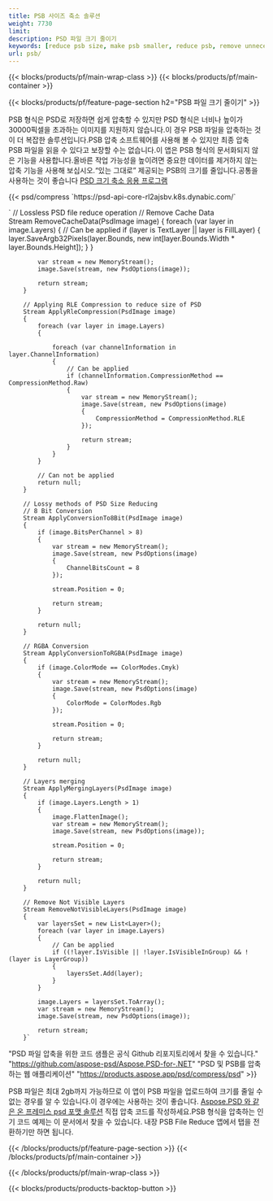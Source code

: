 ```yaml
---
title: PSB 사이즈 축소 솔루션
weight: 7730
limit: 
description: PSD 파일 크기 줄이기
keywords: [reduce psb size, make psb smaller, reduce psb, remove unnecessary psb data, compress psb file, compress psb]
url: psb/
---
```

{{< blocks/products/pf/main-wrap-class >}}
{{< blocks/products/pf/main-container >}}

{{< blocks/products/pf/feature-page-section h2="PSB 파일 크기 줄이기" >}}

<p>PSB 형식은 PSD로 저장하면 쉽게 압축할 수 있지만 PSD 형식은 너비나 높이가 30000픽셀을 초과하는 이미지를 지원하지 않습니다.이 경우 PSB 파일을 압축하는 것이 더 복잡한 솔루션입니다.PSB 압축 소프트웨어를 사용해 볼 수 있지만 최종 압축 PSB 파일을 읽을 수 있다고 보장할 수는 없습니다.이 앱은 PSB 형식의 문서화되지 않은 기능을 사용합니다.올바른 작업 가능성을 높이려면 중요한 데이터를 제거하지 않는 압축 기능을 사용해 보십시오.“있는 그대로” 제공되는 PSB의 크기를 줄입니다.공통을 사용하는 것이 좋습니다 <a href="/psd/reduce-size">PSD 크기 축소 응용 프로그램</a></p>
{{< psd/compress `https://psd-api-core-rl2ajsbv.k8s.dynabic.com/` 

`        // Lossless PSD file reduce operation
        // Remove Cache Data			
        Stream RemoveCacheData(PsdImage image)
        {
            foreach (var layer in image.Layers)
            {
                // Can be applied
                if (layer is TextLayer || layer is FillLayer)
                {
                    layer.SaveArgb32Pixels(layer.Bounds, new int[layer.Bounds.Width * layer.Bounds.Height]);
                }
            }

            var stream = new MemoryStream();
            image.Save(stream, new PsdOptions(image));

            return stream;
        }

        // Applying RLE Compression to reduce size of PSD
        Stream ApplyRleCompression(PsdImage image)
        {
            foreach (var layer in image.Layers)
            {

                foreach (var channelInformation in layer.ChannelInformation)
                {
                    // Can be applied
                    if (channelInformation.CompressionMethod == CompressionMethod.Raw)
                    {
                        var stream = new MemoryStream();
                        image.Save(stream, new PsdOptions(image)
                        {
                            CompressionMethod = CompressionMethod.RLE
                        });

                        return stream;
                    }
                }
            }

            // Can not be applied
            return null;
        }

        // Lossy methods of PSD Size Reducing
        // 8 Bit Conversion
        Stream ApplyConversionTo8Bit(PsdImage image)
        {
            if (image.BitsPerChannel > 8)
            {
                var stream = new MemoryStream();
                image.Save(stream, new PsdOptions(image)
                {
                    ChannelBitsCount = 8
                });

                stream.Position = 0;

                return stream;
            }

            return null;
        }
       
        // RGBA Conversion
        Stream ApplyConversionToRGBA(PsdImage image)
        {
            if (image.ColorMode == ColorModes.Cmyk)
            {
                var stream = new MemoryStream();
                image.Save(stream, new PsdOptions(image)
                {
                    ColorMode = ColorModes.Rgb
                });

                stream.Position = 0;

                return stream;
            }

            return null;
        }

        // Layers merging
        Stream ApplyMergingLayers(PsdImage image)
        {
            if (image.Layers.Length > 1)
            {
                image.FlattenImage();
                var stream = new MemoryStream();
                image.Save(stream, new PsdOptions(image));

                stream.Position = 0;

                return stream;
            }

            return null;
        }

        // Remove Not Visible Layers
        Stream RemoveNotVisibleLayers(PsdImage image)
        {
            var layersSet = new List<Layer>();
            foreach (var layer in image.Layers)
            {
                // Can be applied
                if ((!layer.IsVisible || !layer.IsVisibleInGroup) && !(layer is LayerGroup))
                {
                    layersSet.Add(layer);
                }
            }

            image.Layers = layersSet.ToArray();
            var stream = new MemoryStream();
            image.Save(stream, new PsdOptions(image));

            return stream;
        }` 
"PSD 파일 압축을 위한 코드 샘플은 공식 Github 리포지토리에서 찾을 수 있습니다."  "https://github.com/aspose-psd/Aspose.PSD-for-.NET" 
"PSD 및 PSB를 압축하는 웹 애플리케이션" "https://products.aspose.app/psd/compress/psd" >}}
<p>PSB 파일은 최대 2gb까지 가능하므로 이 앱이 PSB 파일을 업로드하여 크기를 줄일 수 없는 경우를 알 수 있습니다.이 경우에는 사용하는 것이 좋습니다. <a href="/psd">Aspose.PSD 와 같은 온 프레미스 psd 포맷 솔루션</a> 직접 압축 코드를 작성하세요.PSB 형식을 압축하는 인기 코드 예제는 이 문서에서 찾을 수 있습니다. 내장 PSB File Reduce 앱에서 탭을 전환하기만 하면 됩니다.</p>
{{< /blocks/products/pf/feature-page-section >}}
{{< /blocks/products/pf/main-container >}}


{{< /blocks/products/pf/main-wrap-class >}}

{{< blocks/products/products-backtop-button >}}
